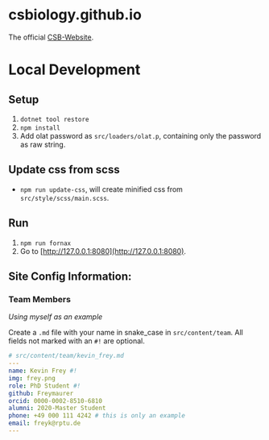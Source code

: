 # csbiology.github.io

The official [CSB-Website](https://csbiology.github.io).


# Local Development

## Setup

1. `dotnet tool restore`
2. `npm install`
3. Add olat password as `src/loaders/olat.p`, containing only the password as raw string.

## Update css from scss

- `npm run update-css`, will create minified css from `src/style/scss/main.scss`.

## Run

1. `npm run fornax`
2. Go to [http://127.0.0.1:8080](http://127.0.0.1:8080).

## Site Config Information:

### Team Members

*Using myself as an example*

Create a `.md` file with your name in snake_case in `src/content/team`. All fields not marked with an `#!` are optional.

```yaml
# src/content/team/kevin_frey.md
---
name: Kevin Frey #!
img: frey.png
role: PhD Student #!
github: Freymaurer
orcid: 0000-0002-8510-6810
alumni: 2020-Master Student
phone: +49 000 111 4242 # this is only an example 
email: freyk@rptu.de
---
```